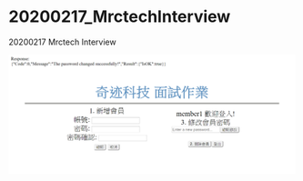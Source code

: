 # 20200217_MrctechInterview
20200217 Mrctech Interview

![image](https://github.com/JHLv/20200217_MrctechInterview/blob/master/runtime01.png)
